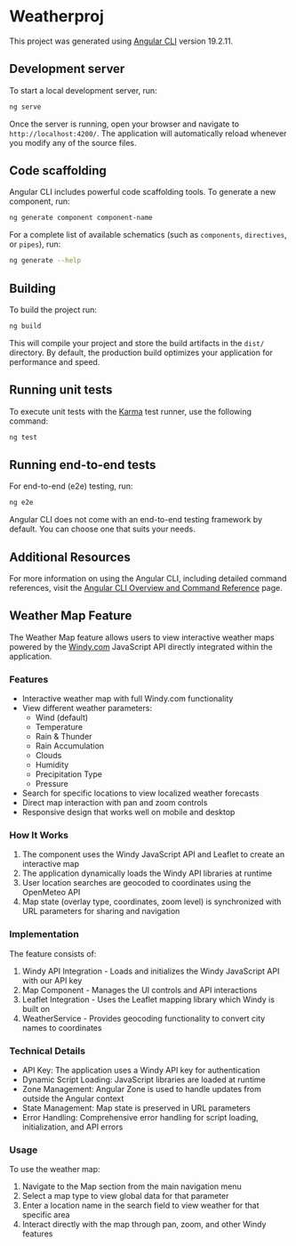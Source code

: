 # Weatherproj

This project was generated using [Angular CLI](https://github.com/angular/angular-cli) version 19.2.11.

## Development server

To start a local development server, run:

```bash
ng serve
```

Once the server is running, open your browser and navigate to `http://localhost:4200/`. The application will automatically reload whenever you modify any of the source files.

## Code scaffolding

Angular CLI includes powerful code scaffolding tools. To generate a new component, run:

```bash
ng generate component component-name
```

For a complete list of available schematics (such as `components`, `directives`, or `pipes`), run:

```bash
ng generate --help
```

## Building

To build the project run:

```bash
ng build
```

This will compile your project and store the build artifacts in the `dist/` directory. By default, the production build optimizes your application for performance and speed.

## Running unit tests

To execute unit tests with the [Karma](https://karma-runner.github.io) test runner, use the following command:

```bash
ng test
```

## Running end-to-end tests

For end-to-end (e2e) testing, run:

```bash
ng e2e
```

Angular CLI does not come with an end-to-end testing framework by default. You can choose one that suits your needs.

## Additional Resources

For more information on using the Angular CLI, including detailed command references, visit the [Angular CLI Overview and Command Reference](https://angular.dev/tools/cli) page.

## Weather Map Feature

The Weather Map feature allows users to view interactive weather maps powered by the [Windy.com](https://www.windy.com) JavaScript API directly integrated within the application.

### Features

- Interactive weather map with full Windy.com functionality
- View different weather parameters:
  - Wind (default)
  - Temperature
  - Rain & Thunder
  - Rain Accumulation
  - Clouds
  - Humidity
  - Precipitation Type
  - Pressure
- Search for specific locations to view localized weather forecasts
- Direct map interaction with pan and zoom controls
- Responsive design that works well on mobile and desktop

### How It Works

1. The component uses the Windy JavaScript API and Leaflet to create an interactive map
2. The application dynamically loads the Windy API libraries at runtime
3. User location searches are geocoded to coordinates using the OpenMeteo API
4. Map state (overlay type, coordinates, zoom level) is synchronized with URL parameters for sharing and navigation

### Implementation

The feature consists of:

1. Windy API Integration - Loads and initializes the Windy JavaScript API with our API key
2. Map Component - Manages the UI controls and API interactions
3. Leaflet Integration - Uses the Leaflet mapping library which Windy is built on
4. WeatherService - Provides geocoding functionality to convert city names to coordinates

### Technical Details

- API Key: The application uses a Windy API key for authentication
- Dynamic Script Loading: JavaScript libraries are loaded at runtime
- Zone Management: Angular Zone is used to handle updates from outside the Angular context
- State Management: Map state is preserved in URL parameters
- Error Handling: Comprehensive error handling for script loading, initialization, and API errors

### Usage

To use the weather map:

1. Navigate to the Map section from the main navigation menu
2. Select a map type to view global data for that parameter
3. Enter a location name in the search field to view weather for that specific area
4. Interact directly with the map through pan, zoom, and other Windy features
